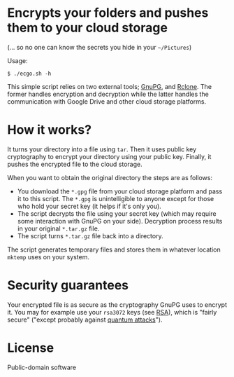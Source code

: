 # Encrypts your folders and pushes them to your cloud storage
(... so no one can know the secrets you hide in your `~/Pictures`)

Usage:

``` shell
$ ./ecgo.sh -h
```

This simple script relies on two external tools;
[GnuPG](https://gnupg.org/), and [Rclone](https://rclone.org/). The
former handles encryption and decryption while the latter handles the
communication with Google Drive and other cloud storage platforms.

# How it works?
It turns your directory into a file using `tar`. Then it uses public
key cryptography to encrypt your directory using your public
key. Finally, it pushes the encrypted file to the cloud storage.

When you want to obtain the original directory the steps are as
follows:
- You download the `*.gpg` file from your cloud storage platform and
  pass it to this script. The `*.gpg` is unintelligible to anyone
  except for those who hold your secret key (it helps if it's only
  you).
- The script decrypts the file using your secret key (which may
  require some interaction with GnuPG on your side). Decryption
  process results in your original `*.tar.gz` file.
- The script turns `*.tar.gz` file back into a directory.

The script generates temporary files and stores them in whatever
location `mktemp` uses on your system.

# Security guarantees
Your encrypted file is as secure as the cryptography GnuPG uses to
encrypt it. You may for example use your `rsa3072` keys (see
[RSA](https://en.wikipedia.org/wiki/RSA_(cryptosystem))), which is
"fairly secure" ("except probably against [quantum
attacks](https://www.technologyreview.com/2019/05/30/65724/how-a-quantum-computer-could-break-2048-bit-rsa-encryption-in-8-hours/)").

# License
Public-domain software
